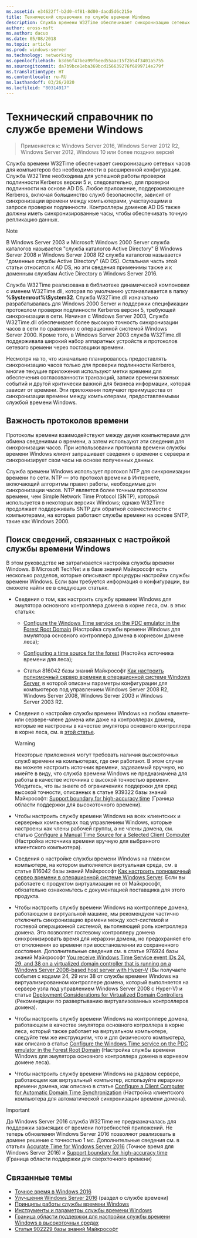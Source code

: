 ```yaml
---
ms.assetid: e34622ff-b2d0-4f81-8d00-dacd5d6c215e
title: Технический справочник по службе времени Windows
description: Служба времени W32Time обеспечивает синхронизацию сетевых часов для компьютеров без необходимости в расширенной конфигурации. Служба W32Time необходима для успешной работы проверки подлинности Kerberos версии 5 и, следовательно, для проверки подлинности на основе AD DS.
author: eross-msft
ms.author: dacuo
ms.date: 05/08/2018
ms.topic: article
ms.prod: windows-server
ms.technology: networking
ms.openlocfilehash: b3d66f47bea99f6eed55aac15f2b54f3401a5755
ms.sourcegitcommit: da7b9bce1eba369bcd156639276f6899714e279f
ms.translationtype: HT
ms.contentlocale: ru-RU
ms.lasthandoff: 03/26/2020
ms.locfileid: "80314917"
---
```

# <a name="windows-time-service-technical-reference"></a>Технический справочник по службе времени Windows
>Применяется к: Windows Server 2016, Windows Server 2012 R2, Windows Server 2012, Windows 10 или более поздних версий

Служба времени W32Time обеспечивает синхронизацию сетевых часов для компьютеров без необходимости в расширенной конфигурации. Служба W32Time необходима для успешной работы проверки подлинности Kerberos версии 5 и, следовательно, для проверки подлинности на основе AD DS. Любое приложение, поддерживающее Kerberos, включая большинство служб безопасности, зависит от синхронизации времени между компьютерами, участвующими в запросе проверки подлинности. Контроллеры доменов AD DS также должны иметь синхронизированные часы, чтобы обеспечивать точную репликацию данных.

> [!NOTE]  
> В Windows Server 2003 и Microsoft Windows 2000 Server служба каталогов называется "служба каталогов Active Directory" В Windows Server 2008 и Windows Server 2008 R2 служба каталогов называется "доменные службы Active Directory" (AD DS). Остальная часть этой статьи относится к AD DS, но эти сведения применимы также и к доменным службам Active Directory в Windows Server 2016.

Служба W32Time реализована в библиотеке динамической компоновки с именем W32Time.dll, которая по умолчанию устанавливается в папку **%Systemroot%\System32**. Служба W32Time.dll изначально разрабатывалась для Windows 2000 Server и поддержки спецификации протоколом проверки подлинности Kerberos версии 5, требующей синхронизации в сети. Начиная с Windows Server 2003, Служба W32Time.dll обеспечивает более высокую точность синхронизации часов в сети по сравнению с операционной системой Windows Server 2000. Кроме того, в Windows Server 2003 служба W32Time.dll поддерживала широкий набор аппаратных устройств и протоколов сетевого времени через поставщики времени.

Несмотря на то, что изначально планировалось предоставлять синхронизацию часов только для проверки подлинности Kerberos, многие текущие приложения используют метки времени для обеспечения согласованности транзакций, записи времени важных событий и другой критически важной для бизнеса информации, которая зависит от времени.  Эти приложения получают преимущества от синхронизации времени между компьютерами, предоставляемыми службой времени Windows.

## <a name="importance-of-time-protocols"></a>Важность протоколов времени
Протоколы времени взаимодействуют между двумя компьютерами для обмена сведениями о времени, а затем используют эти сведения для синхронизации часов. При использовании протокола времени службы времени Windows клиент запрашивает сведения о времени с сервера и синхронизирует свои часы на основе полученных данных.
  
Служба времени Windows использует протокол NTP для синхронизации времени по сети. NTP — это протокол времени в Интернете, включающий алгоритмы правил работы, необходимые для синхронизации часов. NTP является более точным протоколом времени, чем Simple Network Time Protocol (SNTP), который используется в некоторых версиях Windows; однако W32Time продолжает поддерживать SNTP для обратной совместимости с компьютерами, на которых работают службы времени на основе SNTP, такие как Windows 2000.
## <a name="where-to-find-windows-time-service-configuration-related-information"></a>Поиск сведений, связанных с настройкой службы времени Windows  
В этом руководстве **не** затрагивается настройка службы времени Windows. В Microsoft TechNet и в базе знаний Майкрософт есть несколько разделов, которые описывают процедуры настройки службы времени Windows. Если вам требуется информация о конфигурации, вы сможете найти ее в следующих статьях.  
-   Сведения о том, как настроить службу времени Windows для эмулятора основного контроллера домена в корне леса, см. в этих статьях:
  
    -   [Configure the Windows Time service on the PDC emulator in the Forest Root Domain](https://docs.microsoft.com/previous-versions/windows/it-pro/windows-server-2008-R2-and-2008/cc731191%28v=ws.10%29) (Настройка службы времени Windows для эмулятора основного контроллера домена в корневом домене леса); 
  
    -   [Configuring a time source for the forest](https://docs.microsoft.com/previous-versions/windows/it-pro/windows-server-2008-r2-and-2008/cc794823%28v%3dws.10%29) (Настойка источника времени для леса); 
  
    -   Статья 816042 базы знаний Майкрософт [Как настроить полномочный сервер времени в операционной системе Windows Server](https://go.microsoft.com/fwlink/?LinkID=60402), в которой описаны параметры конфигурации для компьютеров под управлением Windows Server 2008 R2, Windows Server 2008, Windows Server 2003 и Windows Server 2003 R2.  
  
-   Сведения о настройке службы времени Windows на любом клиенте- или сервере-члене домена или даже на контроллерах домена, которые не настроены в качестве эмулятора основного контроллера в корне леса, см. в [этой статье](https://docs.microsoft.com/previous-versions/windows/it-pro/windows-server-2008-r2-and-2008/cc816884%28v%3dws.10%29).  
  
    > [!WARNING]  
    > Некоторые приложения могут требовать наличия высокоточных служб времени на компьютерах, где они работают. В этом случае вы можете настроить источник времени, задаваемый вручную, но имейте в виду, что служба времени Windows не предназначена для работы в качестве источника с высокой точностью времени. Убедитесь, что вы знаете об ограничениях поддержки для сред высокой точности, описанных в статье 939322 базы знаний Майкрософт: [Support boundary for high-accuracy time](support-boundary.md) (Граница области поддержки для высокоточного времени).  
  
-   Чтобы настроить службу времени Windows на всех клиентских и серверных компьютерах под управлением Windows, которые настроены как члены рабочей группы, а не члены домена, см. статью [Configure a Manual Time Source for a Selected Client Computer](https://docs.microsoft.com/previous-versions/windows/it-pro/windows-server-2008-r2-and-2008/cc816656%28v%3dws.10%29) (Настройка источника времени вручную для выбранного клиентского компьютера).  
  
-   Сведения о настройке службы времени Windows на главном компьютере, на котором выполняется виртуальная среда, см. в статье 816042 базы знаний Майкрософт [Как настроить полномочный сервер времени в операционной системе Windows Server](https://go.microsoft.com/fwlink/?LinkID=60402). Если вы работаете с продуктом виртуализации не от Майкрософт, обязательно ознакомьтесь с документацией поставщика для этого продукта.  
  
-   Чтобы настроить службу времени Windows на контроллере домена, работающем в виртуальной машине, мы рекомендуем частично отключить синхронизацию времени между хост-системой и гостевой операционной системой, выполняющей роль контроллера домена. Это позволяет гостевому контроллеру домена синхронизировать время для иерархии домена, но предохраняет его от отклонения во времени при восстановлении из сохраненного состояния. Дополнительные сведения см. в статье 976924 базы знаний Майкрософт [You receive Windows Time Service event IDs 24, 29, and 38 on a virtualized domain controller that is running on a Windows Server 2008-based host server with Hyper-V](https://go.microsoft.com/fwlink/?LinkID=192236) (Вы получаете события с кодами 24, 29 или 38 от службы времени Windows на виртуализированном контроллере домена, который выполняется на сервере узла под управлением Windows Server 2008 с Hyper-V) и статье [Deployment Considerations for Virtualized Domain Controllers](https://go.microsoft.com/fwlink/?LinkID=192235) (Рекомендации по развертыванию виртуализованных контроллеров домена).  
  
-   Чтобы настроить службу времени Windows на контроллере домена, работающем в качестве эмулятора основного котроллера в корне леса, который также работает на виртуальном компьютере, следуйте тем же инструкциям, что и для физического компьютера, как описано в статье [Configure the Windows Time service on the PDC emulator in the Forest Root Domain](https://docs.microsoft.com/previous-versions/windows/it-pro/windows-server-2008-R2-and-2008/cc731191%28v=ws.10%29) (Настройка службы времени Windows для эмулятора основного контроллера домена в корневом домене леса).  
  
-   Чтобы настроить службу времени Windows на рядовом сервере, работающем как виртуальный компьютер, используйте иерархию времени домена, как описано в статье [Configure a Client Computer for Automatic Domain Time Synchronization](https://docs.microsoft.com/previous-versions/windows/it-pro/windows-server-2008-r2-and-2008/cc816884%28v%3dws.10%29) (Настройка клиентского компьютера для автоматической синхронизации времени домена).


> [!IMPORTANT]  
> До Windows Server 2016 служба W32Time не предназначалась для поддержки зависящих от времени потребностей приложений.  Не теперь обновления Windows Server 2016 позволяют реализовать в домене решение с точностью 1 мс.  Дополнительные сведения см. в статьях [Accurate Time for Windows Server 2016](accurate-time.md) (Точное время для Windows Server 2016) и [Support boundary for high-accuracy time](support-boundary.md) (Граница области поддержки для сверхточного времени)

## <a name="related-topics"></a>Связанные темы
- [Точное время в Windows 2016](accurate-time.md)
- [Улучшения Windows Server 2016](windows-server-2016-improvements.md) (раздел о службе времени)  
- [Принципы работы службы времени Windows](How-the-Windows-Time-Service-Works.md)  
- [Инструменты и параметры службы времени Windows](Windows-Time-Service-Tools-and-Settings.md)  
- [Граница области поддержки для настройки службы времени Windows в высокоточных средах](support-boundary.md)
- [Статья 902229 базы знаний Майкрософт](https://go.microsoft.com/fwlink/?LinkId=186066)
